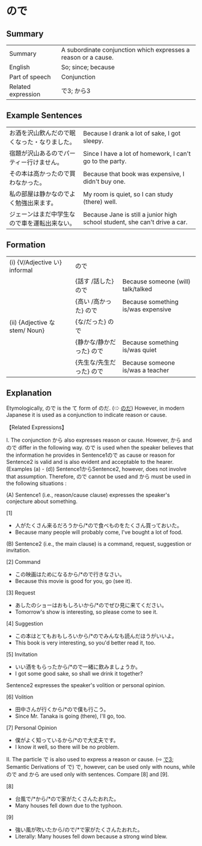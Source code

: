 # ので

## Summary

<table><tr>   <td>Summary</td>   <td>A subordinate conjunction which expresses a reason or a cause.</td></tr><tr>   <td>English</td>   <td>So; since; because</td></tr><tr>   <td>Part of speech</td>   <td>Conjunction</td></tr><tr>   <td>Related expression</td>   <td>で3; から3</td></tr></table>

## Example Sentences

<table><tr>   <td>お酒を沢山飲んだので眠くなった・なりました。</td>   <td>Because I drank a lot of sake, I got sleepy.</td></tr><tr>   <td>宿題が沢山あるのでパーティー行けません。</td>   <td>Since I have a lot of homework, I can't go to the party.</td></tr><tr>   <td>その本は高かったので買わなかった。</td>   <td>Because that book was expensive, I didn't buy one.</td></tr><tr>   <td>私の部屋は静かなのでよく勉強出来ます。</td>   <td>My room is quiet, so I can study (there) well.</td></tr><tr>   <td>ジェーンはまだ中学生なので車を運転出来ない。</td>   <td>Because Jane is still a junior high school student, she can't drive a car.</td></tr></table>

## Formation

<table class="table"> <tbody><tr class="tr head"> <td class="td"><span class="numbers">(i)</span> <span> <span class="bold">{V/Adjective い}    informal</span></span></td> <td class="td"><span class="concept">ので</span> </td> <td class="td"><span>&nbsp;</span></td> </tr> <tr class="tr"> <td class="td"><span>&nbsp;</span></td> <td class="td"><span>{話す /話した} <span class="concept">ので</span></span></td> <td class="td"><span>Because    someone (will) talk/talked</span></td> </tr> <tr class="tr"> <td class="td"><span>&nbsp;</span></td> <td class="td"><span>{高い /高かった} <span class="concept">ので</span></span></td> <td class="td"><span>Because    something is/was expensive</span></td> </tr> <tr class="tr head"> <td class="td"><span class="numbers">(ii)</span> <span> <span class="bold">{Adjective な stem/   Noun}</span></span></td> <td class="td"><span>{<span class="concept">な</span>/<span class="concept">だった</span>} <span class="concept">ので</span></span></td> <td class="td"><span>&nbsp;</span></td> </tr> <tr class="tr"> <td class="td"><span>&nbsp;</span></td> <td class="td"><span>{静か<span class="concept">な</span>/静か<span class="concept">だった</span>} <span class="concept">ので</span></span></td> <td class="td"><span>Because    something is/was quiet</span></td> </tr> <tr class="tr"> <td class="td"><span>&nbsp;</span></td> <td class="td"><span>{先生<span class="concept">な</span>/先生<span class="concept">だった</span>} <span class="concept">ので</span></span></td> <td class="td"><span>Because    someone is/was a teacher</span></td> </tr></tbody></table>

## Explanation

<p>Etymologically, <span class="cloze">ので</span> is the て form of のだ. (⇨ <a href="#㊦ のだ">のだ</a>) However, in modern Japanese it is used as a conjunction to indicate reason or cause.</p>  <p>【Related Expressions】</p>  <p>I. The conjunction から also expresses reason or cause. However, から and <span class="cloze">ので</span> differ in the following way. <span class="cloze">ので</span> is used when the speaker believes that the information he provides in Sentence1<span class="cloze">ので</span> as cause or reason for Sentence2 is valid and is also evident and acceptable to the hearer. (Examples (a) - (d)) Sentence1からSentence2, however, does not involve that assumption. Therefore, <span class="cloze">ので</span> cannot be used and から must be used in the following situations :</p>   <p>(A) Sentence1 (i.e., reason/cause clause) expresses the speaker's conjecture about something.</p>  [1]</p>  <ul> <li>人がたくさん来るだろうから/*<span class="cloze">ので</span>食べものをたくさん買っておいた。</li> <li>Because many people will probably come, I've bought a lot of food.</li> </ul>  <p>(B) Sentence2 (i.e., the main clause) is a command, request, suggestion or invitation.</p>  <p>[2] Command</p>  <ul> <li>この映画はためになるから/*<span class="cloze">ので</span>行きなさい。</li> <li>Because this movie is good for you, go (see it).</li> </ul>  <p>[3] Request</p>  <ul> <li>あしたのショーはおもしろいから/*<span class="cloze">ので</span>ぜひ見に来てください。</li> <li>Tomorrow's show is interesting, so please come to see it.</li> </ul>  <p>[4] Suggestion</p>  <ul> <li>この本はとてもおもしろいから/*<span class="cloze">ので</span>みんなも読んだほうがいいよ。</li> <li>This book is very interesting, so you'd better read it, too.</li> </ul>  <p>[5] Invitation</p>  <ul> <li>いい酒をもらったから/*<span class="cloze">ので</span>一緒に飲みましょうか。</li> <li>I got some good sake, so shall we drink it together?</li> </ul>  <p>Sentence2 expresses the speaker's volition or personal opinion.</p>  <p>[6] Volition</p>  <ul> <li>田中さんが行くから/*<span class="cloze">ので</span>僕も行こう。</li> <li>Since Mr. Tanaka is going (there), I'll go, too.</li> </ul>  <p>[7] Personal Opinion</p>  <ul> <li>僕がよく知っているから/*<span class="cloze">ので</span>大丈夫です。</li> <li>I know it well, so there will be no problem.</li> </ul>  <p>II. The particle で is also used to express a reason or cause. (⇨ <a href="#㊦ で (3)">で3</a>; Semantic Derivations of で) で, however, can be used only with nouns, while <span class="cloze">ので</span> and から are used only with sentences. Compare [8] and [9].</p>  <p>[8]</p>  <ul> <li>台風で/*から/*<span class="cloze">ので</span>家がたくさんたおれた。</li> <li>Many houses fell down due to the typhoon.</li> </ul>  <p>[9]</p>  <ul> <li>強い風が吹いたから/<span class="cloze">ので</span>/*で家がたくさんたおれた。</li> <li>Literally: Many houses fell down because a strong wind blew.</li> </ul>

